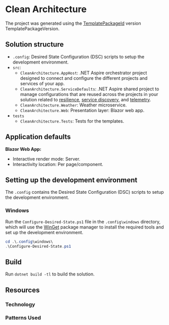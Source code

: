 # Clean Architecture
The project was generated using the [TemplatePackageId](TemplateRepositoryUrl) version TemplatePackageVersion.

## Solution structure
- `.config`: Desired State Configuration (DSC) scripts to setup the development environment.
- `src`:
  - `CleanArchitecture.AppHost`: .NET Aspire orchestrator project designed to connect and configure the different projects and services of your app.
  - `CleanArchitecture.ServiceDefaults`: .NET Aspire shared project to manage configurations that are reused across the projects in your solution related to [resilience](https://learn.microsoft.com/en-us/dotnet/core/resilience/http-resilience), [service discovery](https://learn.microsoft.com/en-us/dotnet/aspire/service-discovery/overview), and [telemetry](https://learn.microsoft.com/en-us/dotnet/aspire/telemetry).
  - `CleanArchitecture.Weather`: Weather microservice.
  - `CleanArchitecture.Web`: Presentation layer: Blazor web app.
- `tests`
  - `CleanArchitecture.Tests`: Tests for the templates.

## Application defaults

**Blazor Web App:**
- Interactive render mode: Server.
- Interactivity location: Per page/component.

## Setting up the development environment
The `.config` contains the Desired State Configuration (DSC) scripts to setup the development environment.

### Windows
Run the `Configure-Desired-State.ps1` file in the `.config\windows` directory, which will use the [WinGet](https://learn.microsoft.com/windows/package-manager/winget/) package manager to install the required tools and set up the development environment.

```powershell
cd .\.config\windows\
.\Configure-Desired-State.ps1
```

## Build
Run `dotnet build -tl` to build the solution.

## Resources

### Technology

### Patterns Used